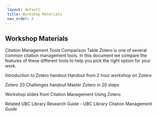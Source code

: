```yaml
---
 layout: default
 title: Workshop Materials
 nav_order: 4
---
```


## Workshop Materials

Citation Management Tools Comparison Table Zotero is one of several common citation management tools. In this document we compare the features of these different tools to help you pick the right option for your work.

Introduction to Zotero handout Handout from 2 hour workshop on Zotero

Zotero 20 Challenges handout Master Zotero in 20 steps

Workshop slides from Citation Management Using Zotero

Related UBC Library Research Guide - UBC Library Citation Management Guide
